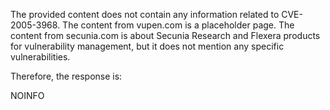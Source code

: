 The provided content does not contain any information related to CVE-2005-3968. The content from vupen.com is a placeholder page. The content from secunia.com is about Secunia Research and Flexera products for vulnerability management, but it does not mention any specific vulnerabilities.

Therefore, the response is:

NOINFO